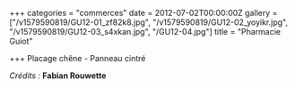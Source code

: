 +++
categories = "commerces"
date = 2012-07-02T00:00:00Z
gallery = ["/v1579590819/GU12-01_zf82k8.jpg", "/v1579590819/GU12-02_yoyikr.jpg", "/v1579590819/GU12-03_s4xkan.jpg", "/GU12-04.jpg"]
title = "Pharmacie Guiot"

+++
Placage chêne - Panneau cintré

_Crédits :_ **Fabian Rouwette**